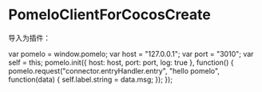 # PomeloClientForCocosCreate

导入为插件：

var pomelo = window.pomelo;
var host = "127.0.0.1";
var port = "3010";
var self = this;
pomelo.init({
    host: host,
    port: port,
    log: true
}, function() {
    pomelo.request("connector.entryHandler.entry", "hello pomelo", function(data) {
        self.label.string = data.msg;
    });
});
